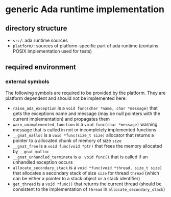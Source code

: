 # generic Ada runtime implementation

## directory structure

 - `src/`: ada runtime sources
 - `platform/`: sources of platform-specific part of ada runtime (contains POSIX implementation used for tests)

## required environment

### external symbols

The following symbols are required to be provided by the platform. They are platform dependent and should not be implemented here:

 - `raise_ada_exception` is a `void func(char *name, char *message)` that gets the exceptions name and message (may be null pointers with the current implementation) and propagates them
 - `warn_unimplemented_function` is a `void func(char *message)` warning message that is called in not or incompletely implemented functions
 - `__gnat_malloc` is a `void *func(size_t size)` allocator that returns a pointer to a allocated chunk of memory of size `size`
 - `__gnat_free` is a `void func(void *ptr)` that frees the memory allocated by `__gnat_malloc`
 - `__gnat_unhandled_terminate` is a ` void func()` that is called if an unhandled exception occurs
 - `allocate_secondary_stack` is a `void *func(void *thread, size_t size)` that allocates a secondary stack of size `size` for thread `thread` (which can be either a pointer to a stack object or a stack identifier)
 - `get_thread` is a `void *func()` that returns the current thread (should be consistent to the implementation of `thread` in `allocate_secondary_stack`)
